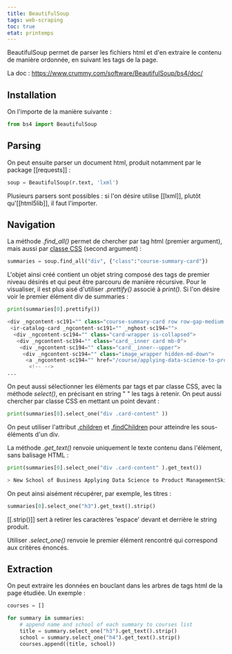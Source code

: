 ```yaml
---
title: BeautifulSoup
tags: web-scraping
toc: true
etat: printemps
---
```


BeautifulSoup permet de parser les fichiers html et d'en extraire le contenu de manière ordonnée, en suivant les tags de la page.

La doc : https://www.crummy.com/software/BeautifulSoup/bs4/doc/

## Installation
On l'importe de la manière suivante :
```python
from bs4 import BeautifulSoup
```

## Parsing
On peut ensuite parser un document html, produit notamment par le package [[requests]] :

```python
soup = BeautifulSoup(r.text, 'lxml')
```

Plusieurs parsers sont possibles : si l'on désire utilise [[lxml]], plutôt qu'[[html5lib]], il faut l'importer.

## Navigation
La méthode *.find_all()* permet de chercher par tag html (premier argument), mais aussi par [classe CSS](https://www.crummy.com/software/BeautifulSoup/bs4/doc/#searching-by-css-class) (second argument) :

```python
summaries = soup.find_all("div", {"class":"course-summary-card"})
```

L'objet ainsi créé contient un objet string composé des tags de premier niveau désirés et qui peut être parcouru de manière récursive. Pour le visualiser, il est plus aisé d'utiliser *.prettify()* associé à *print()*. Si l'on désire voir le premier élément div de summaries :

```python
print(summaries[0].prettify())

<div _ngcontent-sc191="" class="course-summary-card row row-gap-medium catalog-card nanodegree-card ng-star-inserted">
 <ir-catalog-card _ngcontent-sc191="" _nghost-sc194="">
  <div _ngcontent-sc194="" class="card-wrapper is-collapsed">
   <div _ngcontent-sc194="" class="card__inner card mb-0">
    <div _ngcontent-sc194="" class="card__inner--upper">
     <div _ngcontent-sc194="" class="image_wrapper hidden-md-down">
      <a _ngcontent-sc194="" href="/course/applying-data-science-to-product-management--nd030-1">
       <!-- -->	   
...
```

On peut aussi sélectionner les éléments par tags et par classe CSS, avec la méthode *select()*, en précisant en string " " les tags à retenir. On peut aussi chercher par classe CSS en mettant un point devant :

```python
print(summaries[0].select_one("div .card-content" ))
````

On peut utiliser l'attribut [.children](https://www.crummy.com/software/BeautifulSoup/bs4/doc/#navigating-using-tag-names) et [.findChildren](https://stackoverflow.com/questions/6287529/how-to-find-children-of-nodes-using-beautifulsoup) pour atteindre les sous-éléments d'un div.

La méthode *.get_text()* renvoie uniquement le texte contenu dans l'élément, sans balisage HTML :
```python
print(summaries[0].select_one("div .card-content" ).get_text())

> New School of Business Applying Data Science to Product ManagementSkills CoveredData Science, Product Management, Data Visualization, Product Strategyintermediate
````

On peut ainsi aisément récupérer, par exemple, les titres :
```python
summaries[0].select_one("h3").get_text().strip()
````

[[.strip()]] sert à retirer les caractères 'espace' devant et derrière le string produit.

Utiliser *.select_one()* renvoie le premier élément rencontré qui correspond aux critères énoncés.

## Extraction

On peut extraire les données en bouclant dans les arbres de tags html de la page étudiée. Un exemple :

```python
courses = []

for summary in summaries:
    # append name and school of each summary to courses list
    title = summary.select_one("h3").get_text().strip()
    school = summary.select_one("h4").get_text().strip()
    courses.append((title, school))
```
